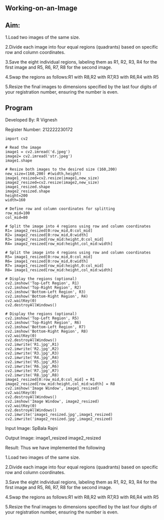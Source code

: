 ## Working-on-an-Image

## Aim:

1.Load two images of the same size.

2.Divide each image into four equal regions (quadrants) based on specific row and column coordinates.

3.Save the eight individual regions, labeling them as R1, R2, R3, R4 for the first image and R5, R6, R7, R8 for the second image.

4.Swap the regions as follows:R1 with R8,R2 with R7,R3 with R6,R4 with R5

5.Resize the final images to dimensions specified by the last four digits of your registration number, ensuring the number is even.


## Program 
Developed By: R Vignesh

Register Number: 212222230172
```
import cv2

# Read the image
image1 = cv2.imread('d.jpeg')
image2= cv2.imread('str.jpeg')
image1.shape

# Resize both images to the desired size (160,200)
new_size=(160,200) #(width,height)
image1_resized=cv2.resize(image1,new_size)
image2_resized=cv2.resize(image2,new_size)
image1_resized.shape
image2_resized.shape
height=200
width=160

# Define row and column coordinates for splitting
row_mid=100
col_mid=80

# Split the image into 4 regions using row and column coordinates
R1= image2_resized[0:row_mid,0:col_mid]
R2= image2_resized[0:row_mid,0:width]
R3= image2_resized[row_mid:height,0:col_mid]
R4= image2_resized[row_mid:height,col_mid:width]

# Split the image into 4 regions using row and column coordinates
R5= image1_resized[0:row_mid,0:col_mid]
R6= image1_resized[0:row_mid,0:width]
R7= image1_resized[row_mid:height,0:col_mid]
R8= image1_resized[row_mid:height,col_mid:width]

# Display the regions (optional)
cv2.imshow('Top-Left Region', R1)
cv2.imshow('Top-Right Region', R2)
cv2.imshow('Bottom-Left Region', R3)
cv2.imshow('Bottom-Right Region', R4)
cv2.waitKey(0)
cv2.destroyAllWindows()

# Display the regions (optional)
cv2.imshow('Top-Left Region', R5)
cv2.imshow('Top-Right Region', R6)
cv2.imshow('Bottom-Left Region', R7)
cv2.imshow('Bottom-Right Region', R8)
cv2.waitKey(0)
cv2.destroyAllWindows()
cv2.imwrite('R1.jpg',R1)
cv2.imwrite('R2.jpg',R2)
cv2.imwrite('R3.jpg',R3)
cv2.imwrite('R4.jpg',R4)
cv2.imwrite('R5.jpg',R5)
cv2.imwrite('R6.jpg',R6)
cv2.imwrite('R7.jpg',R7)
cv2.imwrite('R8.jpg',R8)
image1_resized[0:row_mid,0:col_mid] = R1
image2_resized[row_mid:height,col_mid:width] = R8
cv2.imshow('Image Window', image1_resized)
cv2.waitKey(0)
cv2.destroyAllWindows()
cv2.imshow('Image Window', image2_resized)
cv2.waitKey(0)
cv2.destroyAllWindows()
cv2.imwrite('image1_resized.jpg',image1_resized)
cv2.imwrite('image2_resized.jpg',image2_resized)
```
Input Image:
SpBala Rajni

Output Image:
image1_resized image2_resized

Result:
Thus we have implemented the following

1.Load two images of the same size.

2.Divide each image into four equal regions (quadrants) based on specific row and column coordinates.

3.Save the eight individual regions, labeling them as R1, R2, R3, R4 for the first image and R5, R6, R7, R8 for the second image.

4.Swap the regions as follows:R1 with R8,R2 with R7,R3 with R6,R4 with R5

5.Resize the final images to dimensions specified by the last four digits of your registration number, ensuring the number is even.
